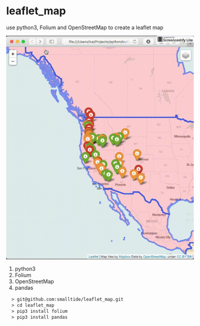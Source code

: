 # leaflet_map
use python3, Folium and OpenStreetMap to create a leaflet map

![alt text](https://github.com/smalltide/leaflet_map/blob/master/screenshot.gif "leaflet_map")

1. python3
2. Folium
3. OpenStreetMap
4. pandas

```
  > git@github.com:smalltide/leaflet_map.git
  > cd leaflet_map
  > pip3 install folium
  > pip3 install pandas
```
